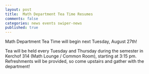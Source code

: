 ```yaml
---
layout: post
title:  Math Department Tea Time Resumes
comments: false
categories: news events swiper-news 
published: true
---
```



Math Department Tea Time will begin next Tuesday, August 27th! 

Tea will be held every Tuesday and Thursday during the semester in Kerchof 314 (Math Lounge / Common Room), starting at 3:15 pm. Refreshments will be provided, so come upstairs and gather with the department!